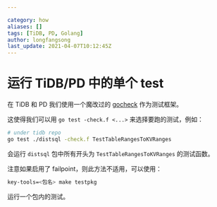 ```yaml
---

category: how
aliases: []
tags: [TiDB, PD, Golang]
author: longfangsong
last_update: 2021-04-07T10:12:45Z
---
```


# 运行 TiDB/PD 中的单个 test

在 TiDB 和 PD 我们使用一个魔改过的 [gocheck](http://labix.org/gocheck) 作为测试框架。

这使得我们可以用 `go test -check.f <...>` 来选择要跑的测试，例如：

```sh
# under tidb repo
go test ./distsql -check.f TestTableRangesToKVRanges
```
会运行 `distsql` 包中所有开头为 `TestTableRangesToKVRanges` 的测试函数。

注意如果启用了 failpoint，则此方法不适用，可以使用：

```sh
key-tools=<包名> make testpkg
```

运行一个包内的测试。